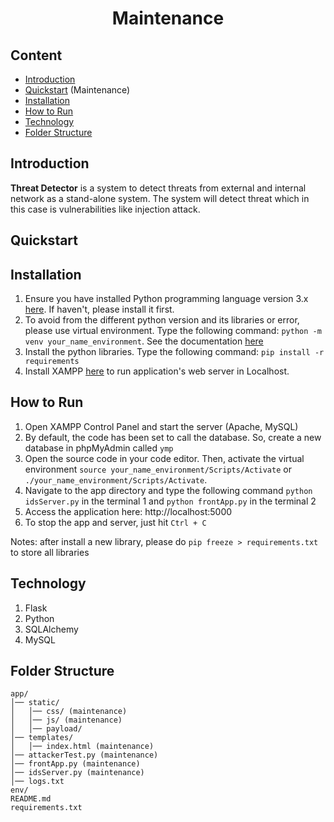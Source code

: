 <center><h1>Maintenance</h1></center>

## Content

- [Introduction](#Introduction)
- [Quickstart](#Quickstart) (Maintenance)
- [Installation](#Installation)
- [How to Run](#How-To-Run)
- [Technology](#Techonology)
- [Folder Structure](#Folder-Structure)

## Introduction 

**Threat Detector** is a system to detect threats from external and internal  network as a stand-alone system. The system will detect threat which in this case is vulnerabilities like injection attack.

## Quickstart

## Installation

1. Ensure you have installed Python programming language version 3.x [here](https://www.python.org/downloads/). If haven't, please install it first.
2. To avoid from the different python version and its libraries or error, please use virtual environment. Type the following command: `python -m venv your_name_environment`. See the documentation [here](https://docs.python.org/3/library/venv.html)
3. Install the python libraries. Type the following command: `pip install -r requirements`
4. Install XAMPP [here](https://www.apachefriends.org/) to run application's web server in Localhost.

## How to Run

1. Open XAMPP Control Panel and start the server (Apache, MySQL)
2. By default, the code has been set to call the database. So, create a new database in phpMyAdmin called `ymp`
4. Open the source code in your code editor. Then, activate the virtual environment `source your_name_environment/Scripts/Activate` or `./your_name_environment/Scripts/Activate`.
5. Navigate to the app directory and type the following command `python idsServer.py` in the terminal 1 and `python frontApp.py` in the terminal 2
6. Access the application here: http://localhost:5000
7. To stop the app and server, just hit `Ctrl + C`

Notes: after install a new library, please do `pip freeze > requirements.txt` to store all libraries

## Technology

1. Flask
2. Python
3. SQLAlchemy
4. MySQL

## Folder Structure
```
app/
│── static/
│   │── css/ (maintenance)
│   │── js/ (maintenance)
│   │── payload/
│── templates/
│   │── index.html (maintenance)
│── attackerTest.py (maintenance)
│── frontApp.py (maintenance)
│── idsServer.py (maintenance)
│── logs.txt
env/
README.md
requirements.txt
```